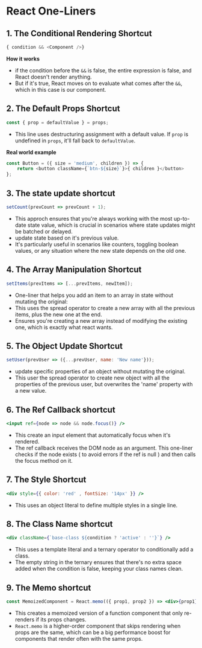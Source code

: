 # React One-Liners 

## 1. The Conditional Rendering Shortcut

```js
{ condition && <Component />}
```

**How it works**
- if the condition before the `&&` is false, the entire expression is false, and React doesn't render anything.
- But if it's true, React moves on to evaluate what comes after the `&&`, which in this case is our component.

## 2. The Default Props Shortcut

```js
const { prop = defaultValue } = props;
```

+ This line uses destructuring assignment with a default value. If `prop` is undefined in `props`, it'll fall back to `defaultValue`.

**Real world example**
```js
const Button = ({ size = 'medium', children }) => {
    return <button className={`btn-${size}`}>{ children }</button>
};
```

## 3. The state update shortcut

```js
setCount(prevCount => prevCount + 1);
```
- This approch ensures that you're always working with the most up-to-date state value, which is crucial in scenarios where state updates might be batched or delayed.
- update state based on it's previous value. 
- It's particularly useful in scenarios like counters, toggling boolean values, or any situation where the new state depends on the old one.

## 4. The Array Manipulation Shortcut

```js
setItems(prevItems => [...prevItems, newItem]);
```

- One-liner that helps you add an item to an array in state without mutating the original:
- This uses the spread operator to create a new array with all the previous items, plus the new one at the end.
- Ensures you're creating a new array instead of modifying the existing one, which is exactly what react wants.

## 5. The Object Update Shortcut

```js
setUser(prevUser => ({...prevUser, name: 'New name'}));
```

- update specific properties of an object without mutating the original.
- This user the spread operator to create new object with all the properties of the previous user, but overwrites the 'name' property with a new value.

## 6. The Ref Callback shortcut

```jsx
<input ref={node => node && node.focus()} />
```
- This create an input element that automatically focus when it's rendered.
- The ref callback receives the DOM node as an argument. This one-liner checks if the node exists ( to avoid errors if the ref is null ) and then calls the focus method on it.

## 7. The Style Shortcut

```jsx
<div style={{ color: 'red' , fontSize: '14px' }} />
```

- This uses an object literal to define multiple styles in a single line.

## 8. The Class Name shortcut

```jsx
<div className={`base-class ${condition ? 'active' : ''}`} />
```
- This uses a template literal and a ternary operator to conditionally add a class.
- The empty string in the ternary ensures that there's no extra space added when the condition is false, keeping your class names clean.

## 9. The Memo shortcut

```jsx
const MemoizedComponent = React.memo(({ prop1, prop2 }) => <div>{prop1} {prop2}</div>)
```

- This creates a memoized version of a function component that only re-renders if its props changes.
- `React.memo` is a higher-order component that skips rendering when props are the same, which can be a big performance boost for components that render often with the same props.
